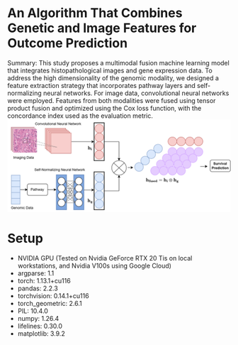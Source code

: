 # An Algorithm That Combines Genetic and Image Features for Outcome Prediction

Summary: This study proposes a multimodal fusion machine learning model that integrates histopathological images and gene expression data. To address the high dimensionality of the genomic modality, we designed a feature extraction strategy that incorporates pathway layers and self-normalizing neural networks. For image data, convolutional neural networks were employed. Features from both modalities were fused using tensor product fusion and optimized using the Cox loss function, with the concordance index used as the evaluation metric.
![alt text](model_2.png)

# Setup
- NVIDIA GPU (Tested on Nvidia GeForce RTX 20 Tis on local workstations, and Nvidia V100s using Google Cloud)
- argparse: 1.1
- torch: 1.13.1+cu116
- pandas: 2.2.3
- torchvision: 0.14.1+cu116
- torch_geometric: 2.6.1
- PIL: 10.4.0
- numpy: 1.26.4
- lifelines: 0.30.0
- matplotlib: 3.9.2
